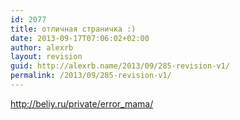 ```yaml
---
id: 2077
title: отличная страничка :)
date: 2013-09-17T07:06:02+02:00
author: alexrb
layout: revision
guid: http://alexrb.name/2013/09/285-revision-v1/
permalink: /2013/09/285-revision-v1/
---
```

http://beliy.ru/private/error_mama/